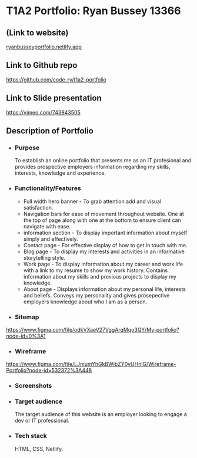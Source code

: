 # T1A2 Portfolio: Ryan Bussey 13366

## (Link to website)
[ryanbusseyportfolio.netlify.app](https://ryanbusseyportfolio.netlify.app/)

## Link to Github repo

https://github.com/code-ry/t1a2-portfolio

## Link to Slide presentation

https://vimeo.com/743843505

## Description of Portfolio

- ### Purpose
  
  To establish an online portfolio that presents me as an IT profesional and provides prospective employers information regarding my skills, interests, knowledge and experience.
  
- ### Functionality/Features
  
  - Full width hero banner - To grab attention add and visual satisfaction.
  - Navigation bars for ease of movement throughout website. One at the top of page along with one at the bottom to ensure client can navigate with ease.
  - information section - To display important information about myself simply and effectively.
  - Contact page - For effective display of how to get in touch with me.
  - Blog page - To display my interests and activities in an informative storytelling style.
  - Work page - To display information about my career and work life with a link to my resume to show my work history. Contains information about my skills and previous projects to display my knowledge.
  - About page - Displays information about my personal life, interests and beliefs. Conveys my personality and gives prosepective employers knowledge about who I am as a person.
  
- ### Sitemap

https://www.figma.com/file/odkVXaeV27VggArqMqo3QY/My-portfolio?node-id=0%3A1

- ### Wireframe

https://www.figma.com/file/LJmumYhGkBWibZY0yUHnlG/Wireframe-Portfolio?node-id=532372%3A448
  
- ### Screenshots
  
- ### Target audience
  
  The target audience of this website is an employer looking to engage a dev or IT professional.
  
- ### Tech stack

    HTML, CSS, Netlify.
